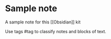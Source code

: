 # Sample note
A sample note for this [[Obsidian]] kit

Use tags #tag to classify notes and blocks of text.